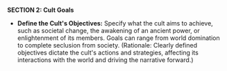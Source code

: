 **SECTION 2: Cult Goals**
- **Define the Cult's Objectives:** Specify what the cult aims to achieve, such as societal change, the awakening of an ancient power, or enlightenment of its members. Goals can range from world domination to complete seclusion from society. (Rationale: Clearly defined objectives dictate the cult's actions and strategies, affecting its interactions with the world and driving the narrative forward.)